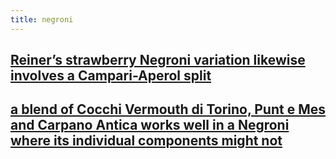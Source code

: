 ```yaml
---
title: negroni
---
```


## [Reiner’s strawberry Negroni variation likewise involves a Campari-Aperol split](https://punchdrink.com/articles/hack-your-drink-blend-your-way-to-better-red-bitters-cocktail-recipe/)
## [a blend of Cocchi Vermouth di Torino, Punt e Mes and Carpano Antica works well in a Negroni where its individual components might not]()
